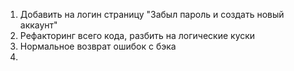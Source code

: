 1. Добавить на логин страницу "Забыл пароль и создать новый аккаунт"
2. Рефакторинг всего кода, разбить на логические куски
3. Нормальное возврат ошибок с бэка
4.
